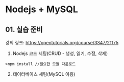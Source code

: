 # Nodejs + MySQL

## 01. 실습 준비

강의 링크: https://opentutorials.org/course/3347/21175

1. Nodejs 코드 세팅(CRUD - 생성, 읽기, 수정, 삭제)
```
>npm install //필요한 모듈 다운로드
```
2. 데이터베이스 세팅(MySQL 이용)
